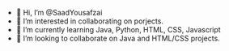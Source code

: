 - 👋 Hi, I’m @SaadYousafzai
- 👀 I’m interested in collaborating on porjects.
- 🌱 I’m currently learning Java, Python, HTML, CSS, Javascript
- 💞️ I’m looking to collaborate on Java and HTML/CSS projects.

<!---
SaadYousafzai/SaadYousafzai is a ✨ special ✨ repository because its `README.md` (this file) appears on your GitHub profile.
You can click the Preview link to take a look at your changes.
--->
